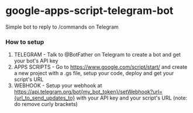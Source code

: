 # google-apps-script-telegram-bot
Simple bot to reply to /commands on Telegram

### How to setup

1. TELEGRAM - Talk to @BotFather on Telegram to create a bot and get your bot's API key
2. APPS SCRIPTS - Go to https://www.google.com/script/start/ and create a new project with a .gs file, setup your code, deploy and get your script's URL
3. WEBHOOK - Setup your webhook at https://api.telegram.org/bot{my_bot_token}/setWebhook?url={url_to_send_updates_to} with your API key and your script's URL (note: do remove curly brackets)
